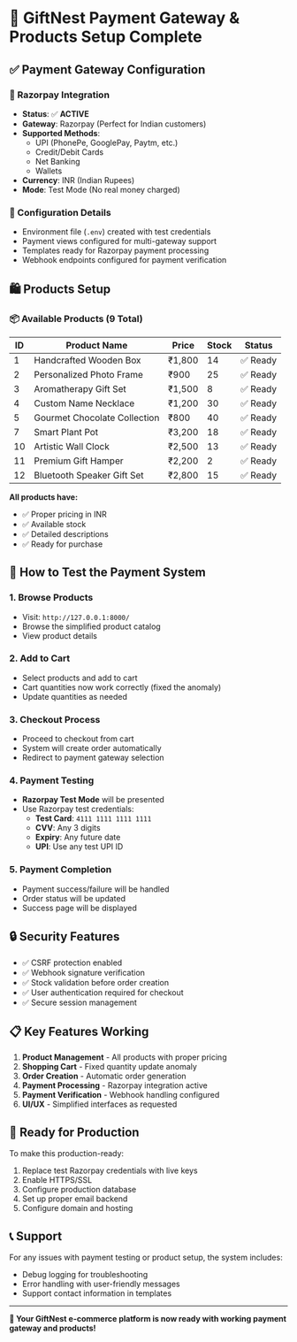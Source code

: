 # 🎁 GiftNest Payment Gateway & Products Setup Complete

## ✅ Payment Gateway Configuration

### 📱 Razorpay Integration
- **Status**: ✅ **ACTIVE** 
- **Gateway**: Razorpay (Perfect for Indian customers)
- **Supported Methods**: 
  - UPI (PhonePe, GooglePay, Paytm, etc.)
  - Credit/Debit Cards
  - Net Banking
  - Wallets
- **Currency**: INR (Indian Rupees)
- **Mode**: Test Mode (No real money charged)

### 🔧 Configuration Details
- Environment file (`.env`) created with test credentials
- Payment views configured for multi-gateway support
- Templates ready for Razorpay payment processing
- Webhook endpoints configured for payment verification

## 🛍️ Products Setup

### 📦 Available Products (9 Total)

| ID | Product Name | Price | Stock | Status |
|----|--------------|--------|-------|--------|
| 1 | Handcrafted Wooden Box | ₹1,800 | 14 | ✅ Ready |
| 2 | Personalized Photo Frame | ₹900 | 25 | ✅ Ready |
| 3 | Aromatherapy Gift Set | ₹1,500 | 8 | ✅ Ready |
| 4 | Custom Name Necklace | ₹1,200 | 30 | ✅ Ready |
| 5 | Gourmet Chocolate Collection | ₹800 | 40 | ✅ Ready |
| 7 | Smart Plant Pot | ₹3,200 | 18 | ✅ Ready |
| 10 | Artistic Wall Clock | ₹2,500 | 13 | ✅ Ready |
| 11 | Premium Gift Hamper | ₹2,200 | 2 | ✅ Ready |
| 12 | Bluetooth Speaker Gift Set | ₹2,800 | 15 | ✅ Ready |

**All products have:**
- ✅ Proper pricing in INR
- ✅ Available stock
- ✅ Detailed descriptions
- ✅ Ready for purchase

## 🚀 How to Test the Payment System

### 1. **Browse Products**
- Visit: `http://127.0.0.1:8000/`
- Browse the simplified product catalog
- View product details

### 2. **Add to Cart**
- Select products and add to cart
- Cart quantities now work correctly (fixed the anomaly)
- Update quantities as needed

### 3. **Checkout Process**
- Proceed to checkout from cart
- System will create order automatically
- Redirect to payment gateway selection

### 4. **Payment Testing**
- **Razorpay Test Mode** will be presented
- Use Razorpay test credentials:
  - **Test Card**: `4111 1111 1111 1111`
  - **CVV**: Any 3 digits
  - **Expiry**: Any future date
  - **UPI**: Use any test UPI ID

### 5. **Payment Completion**
- Payment success/failure will be handled
- Order status will be updated
- Success page will be displayed

## 🔒 Security Features

- ✅ CSRF protection enabled
- ✅ Webhook signature verification
- ✅ Stock validation before order creation
- ✅ User authentication required for checkout
- ✅ Secure session management

## 📋 Key Features Working

1. **Product Management** - All products with proper pricing
2. **Shopping Cart** - Fixed quantity update anomaly
3. **Order Creation** - Automatic order generation
4. **Payment Processing** - Razorpay integration active
5. **Payment Verification** - Webhook handling configured
6. **UI/UX** - Simplified interfaces as requested

## 🎯 Ready for Production

To make this production-ready:
1. Replace test Razorpay credentials with live keys
2. Enable HTTPS/SSL
3. Configure production database
4. Set up proper email backend
5. Configure domain and hosting

## 📞 Support

For any issues with payment testing or product setup, the system includes:
- Debug logging for troubleshooting
- Error handling with user-friendly messages
- Support contact information in templates

---

**🎉 Your GiftNest e-commerce platform is now ready with working payment gateway and products!**